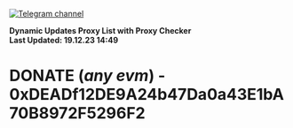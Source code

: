 [![Telegram channel](https://img.shields.io/endpoint?url=https://runkit.io/damiankrawczyk/telegram-badge/branches/master?url=https://t.me/n4z4v0d)](https://t.me/n4z4v0d) 

**Dynamic Updates Proxy List with Proxy Checker**  
**Last Updated: 19.12.23 14:49**

# DONATE (_any evm_) - 0xDEADf12DE9A24b47Da0a43E1bA70B8972F5296F2
